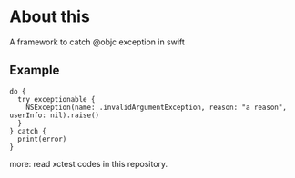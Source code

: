 # About this
A framework to catch @objc exception in swift

## Example
```
do {
  try exceptionable {
    NSException(name: .invalidArgumentException, reason: "a reason", userInfo: nil).raise()
  }
} catch {
  print(error)
}
```
more: read xctest codes in this repository.  
